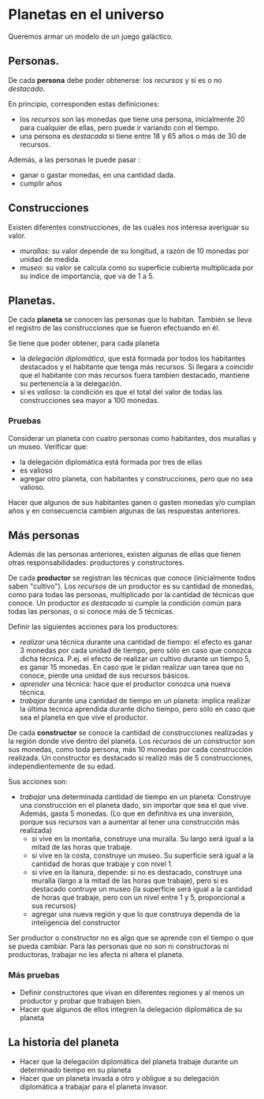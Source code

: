 # Planetas en el universo

Queremos armar un modelo de un juego galáctico.

## Personas.

De cada **persona** debe poder obtenerse: los _recursos_ y si es o no _destacado_. 

En principio, corresponden estas definiciones:
- los _recursos_ son las monedas que tiene una persona, inicialmente 20 para cualquier de ellas, pero puede ir variando con el tiempo.
- una persona es _destacada_ si tiene entre 18 y 65 años o más de 30 de recursos. 

Además, a las personas le puede pasar : 
- ganar o gastar monedas, en una cantidad dada.
- cumplir años

## Construcciones

Existen diferentes construcciones, de las cuales nos interesa averiguar su valor.
- _murallas_: su valor depende de su longitud, a razón de 10 monedas por unidad de medida.
- _museo_: su valor se calcula como su superficie cubierta multiplicada por su índice de importancia, que va de 1 a 5. 

## Planetas.

De cada **planeta** se conocen las personas que lo habitan. También se lleva el registro de las construcciones que se fueron efectuando en él.
 
Se tiene que poder obtener, para cada planeta
- la _delegación diplomática_, que está formada por todos los habitantes destacados y el habitante que tenga más recursos. Si llegara a coincidir que el habitante con más recursos fuera tambien destacado, mantiene su pertenencia a la delegación. 
- si es _valioso_: la condición es que el total del valor de todas las construcciones sea mayor a 100 monedas.


### Pruebas
Considerar un planeta con cuatro personas como habitantes, dos murallas y un museo. Verificar que:
- la delegación diplomática está formada por tres de ellas
- es valioso
- agregar otro planeta, con habitantes y construcciones, pero que no sea valioso. 

Hacer que algunos de sus habitantes ganen o gasten monedas y/o cumplan años y en consecuencia cambien algunas de las respuestas anteriores.


## Más personas

Además de las personas anteriores, existen algunas de ellas que tienen otras responsabilidades: productores y constructores. 

De cada **productor** se registran las técnicas que conoce (inicialmente todos saben "cultivo"). 
Los _recursos_ de un productor es su cantidad de monedas, como para todas las personas, multiplicado por la cantidad de técnicas que conoce.
Un productor _es destacado_ si cumple la condición común para todas las personas, o si conoce más de 5 técnicas.
 
Definir las siguientes acciones para los productores:
- _realizar_ una técnica durante una cantidad de tiempo: el efecto es ganar 3 monedas por cada unidad de tiempo, pero sólo en caso que conozca dicha técnica. P.ej. el efecto de realizar un cultivo durante un tiempo 5, es ganar 15 monedas. En caso que le pidan realizar uan tarea que no conoce, pierde una unidad de sus recursos básicos.
- _aprender_ una técnica: hace que el productor conozca una nueva técnica.
- _trabajar_ durante una cantidad de tiempo en un planeta: implica realizar la última tecnica aprendida durante dicho tiempo, pero sólo en caso que sea el planeta en que vive el productor. 

De cada **constructor** se conoce la cantidad de construcciones realizadas y la región donde vive dentro del planeta. 
Los _recursos_ de un constructor son sus monedas, como toda persona, más 10 monedas por cada construcción realizada.
Un constructor es destacado si realizó más de 5 construcciones, independientemente de su edad. 

Sus acciones son:
- _trabajar_ una determinada cantidad de tiempo en un planeta: Construye una construcción en el planeta dado, sin importar que sea el que vive. Además, gasta 5 monedas. (Lo que en definitiva es una inversión, porque sus recursos van a aumentar al tener una construcción más realizada) 
	- si vive en la montaña, construye una muralla. Su largo será igual a la mitad de las horas que trabaje.
	- si vive en la costa, construye un museo. Su superficie será igual a la cantidad de horas que trabaje y con nivel 1.
	- si vive en la llanura, depende: si no es destacado, construye una muralla (largo a la mitad de las horas que trabaje), pero si es destacado contruye un museo (la superficie será igual a la cantidad de horas que trabaje, pero con un nivel entre 1 y 5, proporcional a sus recursos)
	- agregar una nueva región y que lo que construya dependa de la inteligencia del constructor

Ser productor o constructor no es algo que se aprende con el tiempo o que se pueda cambiar. Para las personas que no son ni constructoras ni productoras, trabajar no les afecta ni altera el planeta.

### Más pruebas
- Definir constructores que vivan en diferentes regiones y al menos un productor y probar que trabajen bien.
- Hacer que algunos de ellos integren la delegación diplomática de su planeta 

## La historia del planeta
- Hacer que la delegación diplomática del planeta trabaje durante un determinado tiempo en su planeta
- Hacer que un planeta invada a otro y obligue a su delegación diplomática a trabajar para el planeta invasor.